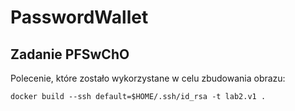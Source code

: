 # PasswordWallet

## Zadanie PFSwChO

Polecenie, które zostało wykorzystane w celu zbudowania obrazu:

`docker build --ssh default=$HOME/.ssh/id_rsa -t lab2.v1 .`
